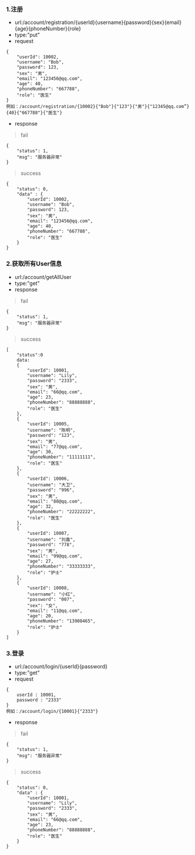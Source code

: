 ### 1.注册
- url:/account/registration/{userId}{username}{password}{sex}{email}{age}{phoneNumber}{role}
- type:"put"
- request

```
{
    "userId": 10002,
    "username": "Bob",
    "password": 123,
    "sex": "男",
    "email": "123456@qq.com",
    "age": 40,
    "phoneNumber": "667788",
    "role": "医生"
}
例如：/account/registration/{10002}{"Bob"}{"123"}{"男"}{"12345@qq.com”}{40}{"667788"}{"医生"}

```
- response
> fail

```
{
    "status": 1,
    "msg": "服务器异常"
}
```
> success

```
{
    "status": 0,
    "data" : {
        "userId": 10002,
        "username": "Bob",
        "password": 123,
        "sex": "男",
        "email": "123456@qq.com",
        "age": 40,
        "phoneNumber": "667788",
        "role": "医生"
    }
}
```
### 2.获取所有User信息
- url:/account/getAllUser
- type:"get"
- response
> fail

```
{
    "status": 1,
    "msg": "服务器异常"
}

```
> success
```
[
    "status":0
    data:
    {
        "userId": 10001,
        "username": "Lily",
        "password": "2333",
        "sex": "男",
        "email": "66@qq.com",
        "age": 23,
        "phoneNumber": "88888888",
        "role": "医生"
    },
    {
        "userId": 10005,
        "username": "陈明",
        "password": "123",
        "sex": "男",
        "email": "77@qq.com",
        "age": 30,
        "phoneNumber": "11111111",
        "role": "医生"
    },
    {
        "userId": 10006,
        "username": "大卫",
        "password": "996",
        "sex": "男",
        "email": "88@qq.com",
        "age": 32,
        "phoneNumber": "22222222",
        "role": "医生"
    },
    {
        "userId": 10007,
        "username": "刘鑫",
        "password": "778",
        "sex": "男",
        "email": "99@qq.com",
        "age": 27,
        "phoneNumber": "33333333",
        "role": "护士"
    },
    {
        "userId": 10008,
        "username": "小红",
        "password": "007",
        "sex": "女",
        "email": "11@qq.com",
        "age": 20,
        "phoneNumber": "13908465",
        "role": "护士"
    }
]
```
### 3.登录
- url:/account/login/{userId}{password}
- type:"get"
- request

```
{
    userId : 10001,
    password : "2333"
}
例如：/account/login/{10001}{"2333"}
```
- response
> fail

```
{
    "status": 1,
    "msg": "服务器异常"
}
```
> success

```
{
    "status": 0,
    "data" : {
        "userId": 10001,
        "username": "Lily",
        "password": "2333",
        "sex": "男",
        "email": "66@qq.com",
        "age": 23,
        "phoneNumber": "88888888",
        "role": "医生"
    }
}
```





